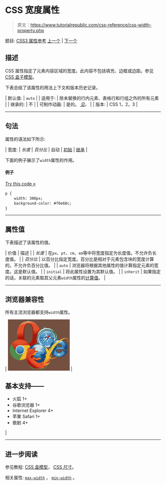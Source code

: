 # CSS 宽度属性

> 原文：<https://www.tutorialrepublic.com/css-reference/css-width-property.php>

题目: [CSS3 属性参考](css3-properties.php) [上一个](css-white-space-property.php) | [下一个](css3-word-break-property.php)

## 描述

CSS 属性指定了元素内容区域的宽度。此内容不包括填充、边框或边距。参见 [CSS 盒子模型](../css-tutorial/css-box-model.php)。

下表总结了该属性的用法上下文和版本历史记录。

| 默认值: | `auto` |
| 适用于: | 除未替换的行内元素、表格行和行组之外的所有元素 |
| 继承的: | 不 |
| 可制作动画: | 是的。 [*见*](css-animatable-properties.php)*。* |
| 版本: | CSS 1，2，3 |

* * *

## 句法

属性的语法如下所示:

| 宽度: | *长度* &#124; *百分比* &#124; 自动 &#124; [初始](../definitions.php#initial) &#124; [继承](../definitions.php#inherit) |

下面的例子展示了`width`属性的作用。

#### 例子

[Try this code »](../codelab.php?topic=css&file=width-property "Try this code using online Editor")

```
p {
    width: 300px;
    background-color: #f0e68c;
}
```

* * *

## 属性值

下表描述了该属性的值。

| 价值 | 描述 |
| *长度* | 在`px`、`pt`、`cm`、`em`等中将宽度指定为长度值。不允许负长度值。 |
| *百分比* | 以百分比指定宽度。百分比是相对于元素包含块的宽度计算的。不允许负百分比值。 |
| `auto` | 浏览器将根据其他属性的值计算指定元素的宽度。这是默认值。 |
| `initial` | 将此属性设置为其默认值。 |
| `inherit` | 如果指定的话，关联的元素取其父元素`width`属性的[计算值](../definitions.php#computed-value)。 |

* * *

## 浏览器兼容性

所有主流浏览器都支持`width`属性。

| ![Browsers Icon](img/e9331123c77668c1832e541c2fca1002.png) | 

## 基本支持——

*   火狐 1+
*   谷歌浏览器 1+
*   Internet Explorer 4+
*   苹果 Safari 1+
*   歌剧 4+

 |

* * *

## 进一步阅读

参见教程: [CSS 盒模型](../css-tutorial/css-box-model.php)， [CSS 尺寸](../css-tutorial/css-dimension.php)。

相关属性: [`max-width`](css-max-width-property.php) ， [`min-width`](css-min-width-property.php) 。